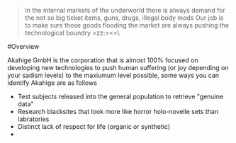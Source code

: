 > In the internal markets of the underworld there is always demand for the not so big ticket items, guns, drugs, illegal body mods
> Our job is to make sure those goods flooding the market are always pushing the technological boundry >zz:><<\

#Overview

Akahige GmbH is the corporation that is almost 100% focused on developing new technologies to push human suffering (or joy depending on your sadism levels) to the maxiumum level possible, some ways you can identify Akahige are as follows
- Test subjects released into the general population to retrieve "genuine data"
- Research blacksites that look more like horror holo-novelle sets than labratories
- Distinct lack of respect for life (organic or synthetic)
- 